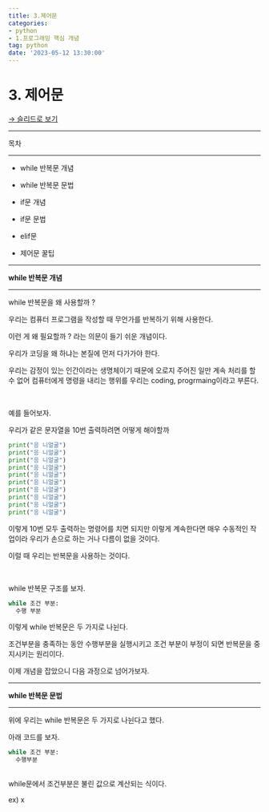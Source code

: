 ```yaml
---
title: 3.제어문
categories:
- python
- 1.프로그래밍 핵심 개념
tag: python
date: '2023-05-12 13:30:00'
---
```


# 3. 제어문

[→ 슬리드로 보기](https://app.slid.cc/docs/4a27a7bd11c343f6b4a6457c8ad5c888)


---


목차

---

- while 반복문 개념

- while 반복문 문법

- if문 개념

- if문 문법

- elif문

- 제어문 꿀팁

---


**while 반복문 개념**

---


while 반복문을 왜 사용할까 ?


우리는 컴퓨터 프로그램을 작성할 때 무언가를 반복하기 위해 사용한다.


이런 게 왜 필요할까 ? 라는 의문이 들기 쉬운 개념이다.


우리가 코딩을 왜 하냐는 본질에 먼저 다가가야 한다.


우리는 감정이 있는 인간이라는 생명체이기 때문에 오로지 주어진 일만 계속 처리를 할 수 없어 컴퓨터에게 명령을 내리는 행위를 우리는 coding, progrmaing이라고 부른다.


‏‏‎ ‎


예를 들어보자.


우리가 같은 문자열을 10번 출력하려면 어떻게 해야할까

```Python
print("응 니얼굴")
print("응 니얼굴")
print("응 니얼굴")
print("응 니얼굴")
print("응 니얼굴")
print("응 니얼굴")
print("응 니얼굴")
print("응 니얼굴")
print("응 니얼굴")
print("응 니얼굴")

```


이렇게 10번 모두 출력하는 명령어를 치면 되지만 이렇게 계속한다면 매우 수동적인 작업이라 우리가 손으로 하는 거나 다름이 없을 것이다.


이럴 때 우리는 반복문을 사용하는 것이다.


‏‏‎ ‎


while 반복문 구조를 보자.

```Python
while 조건 부분:
  수행 부분
```


이렇게 while 반복문은 두 가지로 나뉜다.


조건부분을 충족하는 동안 수행부분을 실행시키고 조건 부분이 부정이 되면 반복문을 중지시키는 원리이다.


이제 개념을 잡았으니 다음 과정으로 넘어가보자.

---


**while 반복문 문법**

---


위에 우리는 while 반복문은 두 가지로 나뉜다고 했다.


아래 코드를 보자.

```Python
while 조건 부분:
  수행부분
  
```


while문에서 조건부분은 불린 값으로 계산되는 식이다.


ex) x
